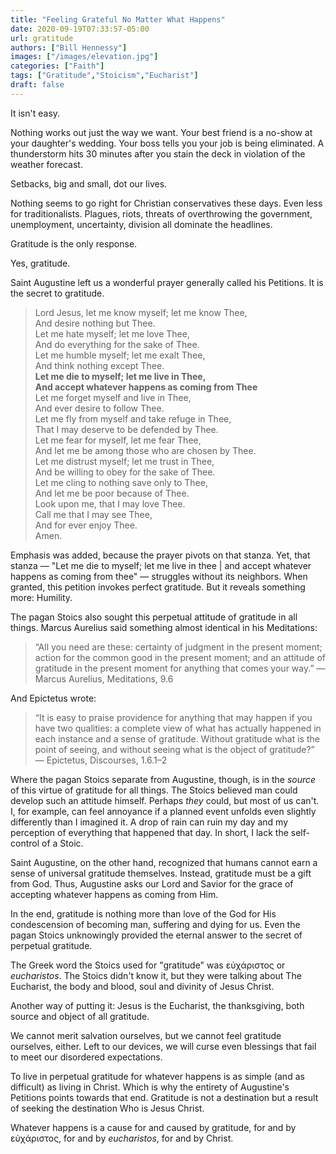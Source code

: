 ```yaml
---
title: "Feeling Grateful No Matter What Happens"
date: 2020-09-19T07:33:57-05:00
url: gratitude
authors: ["Bill Hennessy"]
images: ["/images/elevation.jpg"]
categories: ["Faith"]
tags: ["Gratitude","Stoicism","Eucharist"]
draft: false
---
```



It isn't easy. 

Nothing works out just the way we want. Your best friend is a no-show at your daughter's wedding. Your boss tells you your job is being eliminated. A thunderstorm hits 30 minutes after you stain the deck in violation of the weather forecast. 

Setbacks, big and small, dot our lives. 

Nothing seems to go right for Christian conservatives these days. Even less for traditionalists. Plagues, riots, threats of overthrowing the government, unemployment, uncertainty, division all dominate the headlines. 

Gratitude is the only response. 

Yes, gratitude. 

Saint Augustine left us a wonderful prayer generally called his Petitions. It is the secret to gratitude. 

> Lord Jesus, let me know myself; let me know Thee,  
And desire nothing but Thee.  
Let me hate myself; let me love Thee,  
And do everything for the sake of Thee.  
Let me humble myself; let me exalt Thee,  
And think nothing except Thee.  
**Let me die to myself; let me live in Thee,  
And accept whatever happens as coming from Thee**  
Let me forget myself and live in Thee,  
And ever desire to follow Thee.  
Let me fly from myself and take refuge in Thee,  
That I may deserve to be defended by Thee.  
Let me fear for myself, let me fear Thee,  
And let me be among those who are chosen by Thee.  
Let me distrust myself; let me trust in Thee,  
And be willing to obey for the sake of Thee.  
Let me cling to nothing save only to Thee,  
And let me be poor because of Thee.  
Look upon me, that I may love Thee.  
Call me that I may see Thee,  
And for ever enjoy Thee.      
Amen.

Emphasis was added, because the prayer pivots on that stanza. Yet, that stanza — "Let me die to myself; let me live in thee | and accept whatever happens as coming from thee" — struggles without its neighbors. When granted, this petition invokes perfect gratitude. But it reveals something more: Humility. 

The pagan Stoics also sought this perpetual attitude of gratitude in all things. Marcus Aurelius said something almost identical in his Meditations: 

> “All you need are these: certainty of judgment in the present moment; action for the common good in the present moment; and an attitude of gratitude in the present moment for anything that comes your way.” — Marcus Aurelius, Meditations, 9.6

And Epictetus wrote:

> “It is easy to praise providence for anything that may happen if you have two qualities: a complete view of what has actually happened in each instance and a sense of gratitude. Without gratitude what is the point of seeing, and without seeing what is the object of gratitude?”  — Epictetus, Discourses, 1.6.1–2

Where the pagan Stoics separate from Augustine, though, is in the *source* of this virtue of gratitude for all things. The Stoics believed man could develop such an attitude himself. Perhaps *they* could, but most of us can't. I, for example, can feel annoyance if a planned event unfolds even slightly differently than I imagined it. A drop of rain can ruin my day and my perception of everything that happened that day. In short, I lack the self-control of a Stoic. 

Saint Augustine, on the other hand, recognized that humans cannot earn a sense of universal gratitude themselves. Instead, gratitude must be a gift from God. Thus, Augustine asks our Lord and Savior for the grace of accepting whatever happens as coming from Him. 

In the end, gratitude is nothing more than love of the God for His condescension of becoming man, suffering and dying for us. Even the pagan Stoics unknowingly provided the eternal answer to the secret of perpetual gratitude. 

The Greek word the Stoics used for "gratitude" was εὐχάριστος or *eucharistos*. The Stoics didn't know it, but they were talking about The Eucharist, the body and blood, soul and divinity of Jesus Christ. 

Another way of putting it: Jesus is the Eucharist, the thanksgiving, both source and object of all gratitude. 

We cannot merit salvation ourselves, but we cannot feel gratitude ourselves, either. Left to our devices, we will curse even blessings that fail to meet our disordered expectations. 

To live in perpetual gratitude for whatever happens is as simple (and as difficult) as living in Christ. Which is why the entirety of Augustine's Petitions points towards that end. Gratitude is not a destination but a result of seeking the destination Who is Jesus Christ. 

Whatever happens is a cause for and caused by gratitude, for and by εὐχάριστος, for and by *eucharistos*, for and by Christ. 
